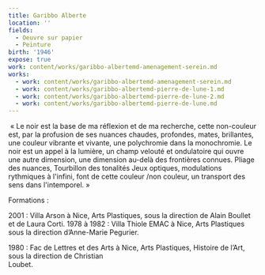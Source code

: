 ```yaml
---
title: Garibbo Alberte
location: ''
fields:
  - Oeuvre sur papier
  - Peinture
birth: '1946'
expose: true
work: content/works/garibbo-albertemd-amenagement-serein.md
works:
  - work: content/works/garibbo-albertemd-amenagement-serein.md
  - work: content/works/garibbo-albertemd-pierre-de-lune-1.md
  - work: content/works/garibbo-albertemd-pierre-de-lune-2.md
  - work: content/works/garibbo-albertemd-pierre-de-lune.md
---
```


 « Le noir est la base de ma réflexion et de ma recherche, cette non-couleur est, par la profusion de ses nuances chaudes, profondes, mates, brillantes, une couleur vibrante et vivante, une polychromie dans la monochromie. Le noir est un appel à la lumière, un champ velouté et ondulatoire qui ouvre une autre dimension, une dimension au-delà des frontières connues. Pliage des nuances, Tourbillon des tonalités Jeux optiques, modulations rythmiques à l'infini, font de cette couleur /non couleur, un transport des sens dans l'intemporel. »

Formations :

2001 : Villa Arson à Nice, Arts Plastiques, sous la direction de Alain Boullet et de Laura Corti.
1978 à 1982 : Villa Thiole EMAC à Nice, Arts Plastiques sous la direction d’Anne-Marie Pegurier. 

1980 : Fac de Lettres et des Arts à Nice, Arts Plastiques, Histoire de l’Art, sous la direction de Christian Loubet.                                                                                                                                                                                                 
